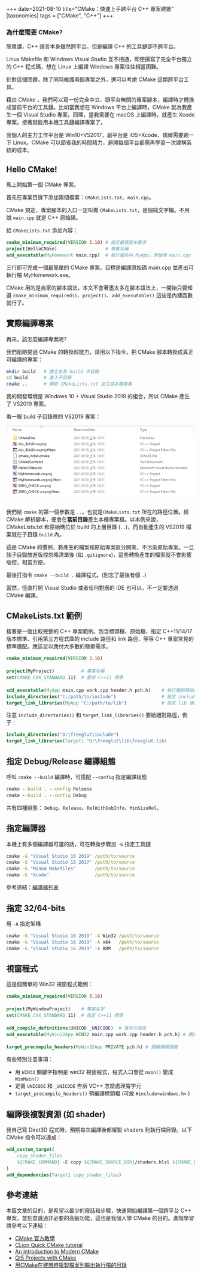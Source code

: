 +++
date=2021-08-10
title="CMake：快速上手跨平台 C++ 專案建置"
[taxonomies]
tags = ["CMake", "C++"]
+++

### 為什麼需要 CMake?

簡單講，C++ 語言本身雖然跨平台。但是編譯 C++ 的工具鏈卻不跨平台。

Linux Makefile 和 Windows Visual Studio 互不相通，即使撰寫了完全平台獨立的 C++ 程式碼，想在 Linux 上編譯 Windows 專案往往相當困難。

針對這個問題，除了同時維護兩個專案之外，還可以考慮 CMake 這類跨平台工具。

藉由 CMake ，我們可以寫一份完全中立、跟平台無關的專案腳本，編譯時才轉換成當前平台的工具鏈。比如當我想在 Windows 平台上編譯時，CMake 就為我產生一個 Visual Studio 專案。同理，當我需要在 macOS 上編譯時，就產生 Xcode 專案。接著就能用本機工具鏈編譯專案了。

我個人的主力工作平台是 Win10+VS2017，副平台是 iOS+Xcode，偶爾需要跑一下 Linux。CMake 可以節省我的時間精力，避開每個平台都需再學習一次建構系統的成本。

## Hello CMake!

馬上開始第一個 CMake 專案。

首先在專案目錄下添加兩個檔案：`CMakeLists.txt`、`main.cpp`。

CMake 規定，專案腳本的入口一定叫做 `CMakeLists.txt`，是個純文字檔。不用說 `main.cpp` 就是 C++ 原始碼。

給 `CMakeLists.txt` 添加內容：
```cmake
cmake_minimum_required(VERSION 3.10) # 設定最低版本要求
project(HelloCMake)                  # 專案名稱
add_executable(MyHomework main.cpp)  # 執行檔名叫 MyApp，原始碼 main.cpp
```
三行即可完成一個最簡單的 CMake 專案。目標是編譯原始碼 main.cpp 並產出可執行檔 MyHomework.exe。

CMake 用的是自家的腳本語法，本文不會著墨太多在腳本語法上，一開始只要知道 `cmake_minimum_required()`、`project()`、`add_executable()` 這些是內建函數就行了。

## 實際編譯專案

再來，該怎麼編譯專案呢?

我們剛剛提過 CMake 的轉換超能力，請用以下指令，把 CMake 腳本轉換成真正可編譯的專案：

```bash
mkdir build   # 建立名為 build 子目錄
cd build      # 進入子目錄
cmake ..      # 讀取 CMakeLists.txt 並生成本機專案
```

我的開發環境是 Windows 10 + Visual Studio 2019 的組合，所以 CMake 產生了 VS2019 專案。

看一眼 build 子目錄裡的 VS2019 專案：

![CMake VS2019](/img/cmake-vs.png)

我們給 `cmake` 的第一個參數是 `..`，也就是`CMakeLists.txt` 所在的路徑位置。經 CMake 解析腳本，便會在**當前目錄**產生本機專案檔。以本例來說，CMakeLists.txt 和原始碼位於 build 的上層目錄 (`..`)，而自動產生的 VS2019 檔案就在子目錄 `build` 內。

這是 CMake 的慣例，將產生的檔案和原始專案區分開來，不污染原始專案。一旦該子目錄放進版控忽略清單後 (如 `.gitignore`)，這些轉換產生的檔案就不會影響版控，相當方便。

最後打指令 `cmake --build .` 編譯程式。(別忘了最後有個 `.`)

當然，徑直打開 Visual Studio 或者任何對應的 IDE 也可以，不一定要透過 CMake 編譯。

## CMakeLists.txt 範例

接著是一個比較完整的 C++ 專案範例。包含標頭檔、原始檔、指定 C++11/14/17 版本標準、引用第三方程式庫的 include 路徑和 link 路徑、等等 C++ 專案常見的標準備配。應該足以應付大多數的簡單需求。
```cmake
cmake_minimum_required(VERSION 3.16)

project(MyProject)          # 專案名稱
set(CMAKE_CXX_STANDARD 11)  # 要求 C++11 標準

add_executable(MyApp main.cpp work.cpp header.h pch.h)    # 執行檔和原始碼
include_directories("C:/path/to/include")                 # 設定 include 目錄
target_link_libraries(MyApp "C:/path/to/lib")             # 設定 lib 連結
```

注意 `include_directories()` 和 `target_link_libraries()` 要給絕對路徑，例子：

```cmake
include_directories("D:\freeglut\include")
target_link_libraries(Target1 "D:\freeglut\lib\freeglut.lib)
```

## 指定 Debug/Release 編譯組態

呼叫 `cmake --build` 編譯時，可搭配 `--config` 指定編譯組態
```cmd
cmake --build . --config Release
cmake --build . --config Debug
```

共有四種組態： `Debug`、`Release`、`RelWithDebInfo`、`MinSizeRel`。

## 指定編譯器

本機上有多個編譯器可選的話，可在轉換步驟加 `-G` 指定工具鏈
```cmd
cmake -G "Visual Studio 16 2019" /path/to/source
cmake -G "Visual Studio 15 2017" /path/to/source
cmake -G "MinGW Makefiles"       /path/to/source
cmake -G "Xcode"                 /path/to/source
```

參考連結：[編譯器列表](https://cmake.org/cmake/help/latest/manual/cmake-generators.7.html#manual:cmake-generators(7))

## 指定 32/64-bits

用 `-A` 指定架構
```cmd
cmake -G "Visual Studio 16 2019" -A Win32 /path/to/source
cmake -G "Visual Studio 16 2019" -A x64   /path/to/source
cmake -G "Visual Studio 16 2019" -A ARM   /path/to/source
```

## 視窗程式

這是個簡單的 Win32 視窗程式範例：
```cmake
cmake_minimum_required(VERSION 3.16)

project(MyWindowProject)    # 專案名字
set(CMAKE_CXX_STANDARD 11)  # 指定 C++11 標準

add_compile_definitions(UNICOD _UNICODE)  # 寬字元設定
add_executable(MyWin32App WIN32 main.cpp work.cpp header.h pch.h) # 關鍵字 WIN32

target_precompile_headers(MyWin32App PRIVATE pch.h) # 預編譯標頭檔
```

有些特別注意事項：
- 用 `WIN32` 關鍵字指明是 win32 視窗程式，程式入口會從 `main()` 變成 `WinMain()`
- 定義 `UNICODE` 和 `_UNICODE` 告訴 VC++ 怎麼處理寬字元
- `target_precompile_headers()` 預編譯標頭檔 (可放 `#include<windows.h>` ) 

## 編譯後複製資源 (如 shader)

我自己寫 Diret3D 程式時，預期每次編譯後都複製 shaders 到執行檔目錄。以下 CMake 指令可以達成：

```cmake
add_custom_target(
    copy_shader_files
    ${CMAKE_COMMAND} -E copy ${CMAKE_SOURCE_DIR}/shaders.hlsl ${CMAKE_BINARY_DIR}
)
add_dependencies(Target1 copy_shader_files)
```

## 參考連結

本篇文章的目的，是希望以最少的廢話和步驟，快速開始編譯第一個跨平台 C++ 專案，並刻意跳過非必要的高級功能，這也是我個人學 CMake 的目的。進階學習請參考以下連結：

- [CMake 官方教學](https://cmake.org/cmake/help/latest/guide/tutorial/)
- [CLion Quick CMake tutorial](https://www.jetbrains.com/help/clion/quick-cmake-tutorial.html)
- [An introduction to Modern CMake](https://cliutils.gitlab.io/modern-cmake/)
- [Qt5 Projects with CMake](https://gist.github.com/Rod-Persky/e6b93e9ee31f9516261b)
- [用CMake在建置時複製檔案到輸出執行檔的目錄 ][CopyShader]

[CopyShader]: https://minecraftxwinp.github.io/2017/11/27/%E7%94%A8CMake%E5%9C%A8%E5%BB%BA%E7%BD%AE%E6%99%82%E8%A4%87%E8%A3%BD%E6%AA%94%E6%A1%88%E5%88%B0%E8%BC%B8%E5%87%BA%E5%9F%B7%E8%A1%8C%E6%AA%94%E7%9A%84%E7%9B%AE%E9%8C%84/